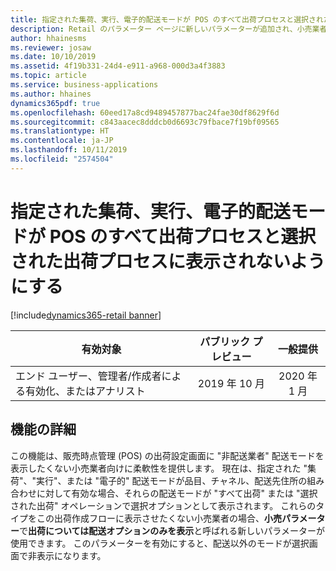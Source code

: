 ```yaml
---
title: 指定された集荷、実行、電子的配送モードが POS のすべて出荷プロセスと選択された出荷プロセスに表示されないようにする
description: Retail のパラメーター ページに新しいパラメーターが追加され、小売業者はそれを使用して、構成された集荷、実行、電子的配送モードがチャネル、品目、配送先住所の組み合わせに対して有効な場合でも [すべて出荷] および [選択された出荷] ダイアログ内のオプションとして表示されないように設定できます。
author: hhainesms
ms.reviewer: josaw
ms.date: 10/10/2019
ms.assetid: 4f19b331-24d4-e911-a968-000d3a4f3883
ms.topic: article
ms.service: business-applications
ms.author: hhaines
dynamics365pdf: true
ms.openlocfilehash: 60eed17a8cd9489457877bac24fae30df8629f6d
ms.sourcegitcommit: c843aacec8dddcb0d6693c79fbace7f19bf09565
ms.translationtype: HT
ms.contentlocale: ja-JP
ms.lasthandoff: 10/11/2019
ms.locfileid: "2574504"
---
```

# <a name="hide-designated-pickup-carryout-and-electronic-modes-of-delivery-from-ship-all-and-ship-selected-processes-in-pos"></a>指定された集荷、実行、電子的配送モードが POS のすべて出荷プロセスと選択された出荷プロセスに表示されないようにする
[!include[dynamics365-retail banner](../includes/dynamics365-retail.md)]

| 有効対象    |  パブリック プレビュー | 一般提供 | 
| ---------- | :----------: |:----------: |
|エンド ユーザー、管理者/作成者による有効化、またはアナリスト|2019 年 10 月| 2020 年 1 月|






## <a name="feature-details"></a>機能の詳細
<!--feature detail start -->
この機能は、販売時点管理 (POS) の出荷設定画面に "非配送業者" 配送モードを表示したくない小売業者向けに柔軟性を提供します。 現在は、指定された "集荷"、"実行"、または "電子的" 配送モードが品目、チャネル、配送先住所の組み合わせに対して有効な場合、それらの配送モードが "すべて出荷" または "選択された出荷" オペレーションで選択オプションとして表示されます。 これらのタイプをこの出荷作成フローに表示させたくない小売業者の場合、**小売パラメーター**で**出荷については配送オプションのみを表示**と呼ばれる新しいパラメーターが使用できます。 このパラメーターを有効にすると、配送以外のモードが選択画面で非表示になります。
<!--feature detail end -->










